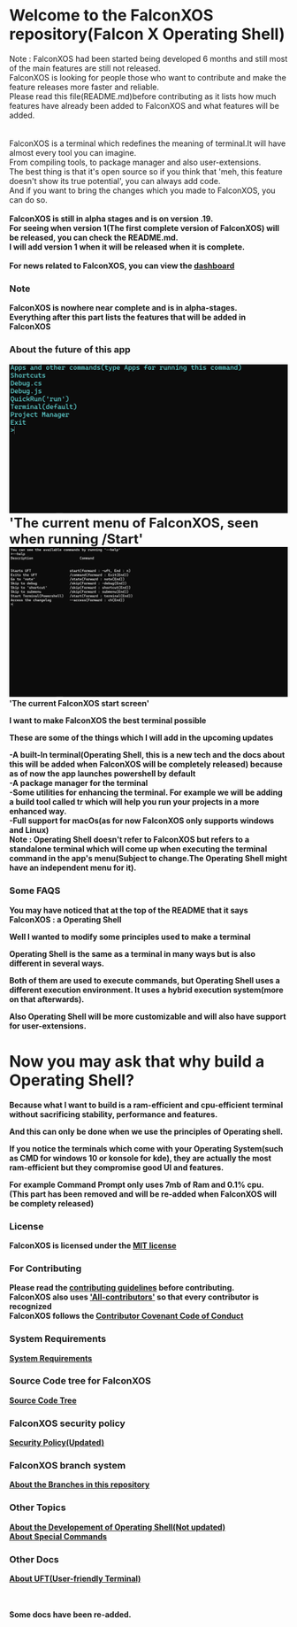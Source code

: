 # Welcome to the FalconXOS repository(Falcon X Operating Shell)
Note : FalconXOS had been started being developed 6 months and still most of the main features are still not released.
<br>
FalconXOS is looking for people those who want to contribute and make the feature releases more faster and reliable.
<br>
Please read this file(README.md)before contributing as it lists how much features have already been added to FalconXOS and what features will be added.
<br>
<br>
<br>
FalconXOS is a terminal which redefines the meaning of terminal.It will have almost every tool you can imagine.
<br>
From compiling tools, to package manager and also user-extensions.
<br>
The best thing is that it's open source so if you think that 'meh, this feature doesn't show its true potential', you can always add code.
<br>
And if you want to bring the changes which you made to FalconXOS, you can do so.
</b>
<br>
<br>
<b>FalconXOS is still in alpha stages and is on version .19.
 <br>
For seeing when version 1(The first complete version of FalconXOS) will be released, you can check the README.md.
<br>
I will add version 1 when it will be released when it is complete.
<br>
  <br>
                                      For news related to FalconXOS, you can view the <a href="https://github.com/DaVikingMan/FalconXOS/blob/master/Dashboard/mainnews.md">dashboard</a>
### Note


FalconXOS is nowhere near complete and is in alpha-stages.
  <br>
  Everything after this part lists the features that will be added in FalconXOS
  

### About the future of this app

![FalconXOS's User-Friendly Terminal](img/PageGithub.png)
<font size="5">'The current menu of FalconXOS, seen when running /Start'</font>
![FalconXOS's start image](img/StartScreenREADME.png)
'The current FalconXOS start screen'

I want to make FalconXOS the best terminal possible

These are some of the things which I will add in the upcoming updates


-A built-In terminal(Operating Shell, this is a new tech and the docs about this will be added when FalconXOS will be completely released) because as of now the app launches powershell by default
<br>
-A package manager for the terminal
<br>
-Some utilities for enhancing the terminal. For example we will be adding a build tool called tr which will help you run your projects in a more enhanced way.
<br>
-Full support for macOs(as for now FalconXOS only supports windows and Linux)
<br>
Note : Operating Shell doesn't refer to FalconXOS but refers to a standalone terminal which will come up when executing the terminal command in the app's menu(Subject to change.The Operating Shell might have an independent menu for it).


### Some FAQS

You may have noticed that at the top of the README that it says FalconXOS : a Operating Shell

Well I wanted to modify some principles used to make a terminal

Operating Shell is the same as a terminal in many ways but is also different in several ways.

Both of them are used to execute commands, but Operating Shell uses a different execution environment.
It uses a  hybrid execution system(more on that afterwards).

Also Operating Shell will be more customizable and will also have support for user-extensions.
# Now you may ask that why build a Operating Shell?

Because what I want to build is a ram-efficient and cpu-efficient terminal without sacrificing stability, performance and features.

And this can only be done when we use the principles of Operating shell.


If you notice the terminals which come with your Operating System(such as CMD for windows 10 or konsole for kde), they are actually the most ram-efficient but they compromise good UI and features.


For example Command Prompt only uses 7mb of Ram and 0.1% cpu.
<br>
(This part has been removed and will be re-added when FalconXOS will be complety released)

### License


FalconXOS is licensed under the <a href="https://github.com/DaVikingMan/FalconXOS/blob/master/LICENSE">MIT license</a>


### For Contributing

<b>Please read the <a href="https://github.com/DaVikingMan/FalconXOS/blob/master-Alpha/CONTRIBUTING.md">contributing guidelines</a> before contributing.
<br>
FalconXOS also uses <a href="https://github.com/all-contributors/all-contributors">'All-contributors'</a> so that every contributor is recognized</b>
<br>
FalconXOS follows the <b><a href="https://github.com/DaVikingMan/FalconXOS/blob/master-Alpha/CODE_OF_CONDUCT.md">Contributor Covenant Code of Conduct</a></b>

<b>
  
### System Requirements




<a href="https://github.com/DaVikingMan/FalconXOS/blob/master/SystemRequirements.md">System Requirements</a>
<br>

### Source Code tree for FalconXOS


<a href="https://github.com/DaVikingMan/FalconXOS/blob/master/SourceCodeTree.md">Source Code Tree</a>


### FalconXOS security policy


<a href="https://github.com/DaVikingMan/FalconXOS/blob/master/SECURITY.md">Security Policy(Updated)</a>
  
### FalconXOS branch system
<a href="https://github.com/DaVikingMan/FalconXOS/blob/master/BranchManagement.md">About the Branches in this repository</a>

### Other Topics

<a href="https://github.com/DaVikingMan/FalconXOS/blob/master/Updates.md">About the Developement of Operating Shell(Not updated)</a>
<br>
<a href=https://github.com/DaVikingMan/FalconXOS/blob/master/AboutSpecialCommands.md>About Special Commands</a>


### Other Docs

<a href="https://github.com/DaVikingMan/FalconXOS/blob/master/UFT.md">About UFT(User-friendly Terminal)</a>



<br>
<br>
Some docs have been re-added.
